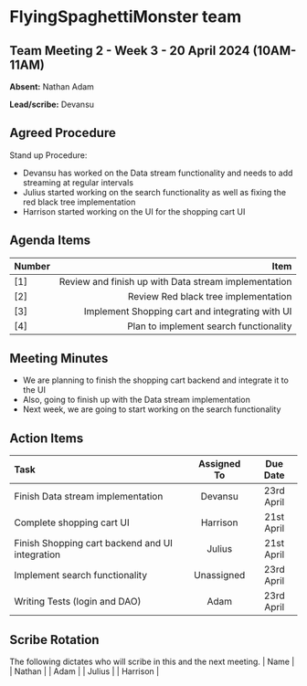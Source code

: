 # FlyingSpaghettiMonster team

## Team Meeting 2 - Week 3 - 20 April 2024 (10AM-11AM)

**Absent:**
Nathan
Adam

**Lead/scribe:**
Devansu

## Agreed Procedure

Stand up Procedure:
- Devansu has worked on the Data stream functionality and needs to add streaming at regular intervals
- Julius started working on the search functionality as well as fixing the red black tree implementation
- Harrison started working on the UI for the shopping cart UI

## Agenda Items
| Number |                                                 Item |
|:-------|-----------------------------------------------------:|
| [1]    | Review and finish up with Data stream implementation |
| [2]    |                 Review Red black tree implementation |
| [3]    |      Implement Shopping cart and integrating with UI |
 | [4]    |               Plan to implement search functionality |

## Meeting Minutes
- We are planning to finish the shopping cart backend and integrate it to the UI
- Also, going to finish up with the Data stream implementation
- Next week, we are going to start working on the search functionality


## Action Items
| Task                                            | Assigned To |  Due Date  |
|:------------------------------------------------|:-----------:|:----------:|
| Finish Data stream implementation               |   Devansu   | 23rd April |
| Complete shopping cart UI                       |  Harrison   | 21st April |
| Finish Shopping cart backend and UI integration |   Julius    | 21st April |
| Implement search functionality                  | Unassigned  | 23rd April |
| Writing Tests (login and DAO)                   |    Adam     | 23rd April |


## Scribe Rotation
The following dictates who will scribe in this and the next meeting.
| Name          | 
| Nathan        |
|   Adam        |
|   Julius      |
|   Harrison    |
